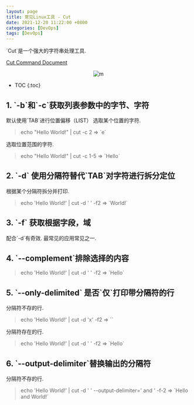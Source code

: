 ```yaml
---
layout: page
title: 常见Linux工具 - Cut
date: 2021-12-20 11:22:00 +0800
categories: [DevOps]
tags: [DevOps]
---
```


\`Cut\`是一个强大的字符串处理工具.

[Cut Command Document](https://linuxize.com/post/linux-cut-command/)

<div align="center"><img src="{{site.baseurl}}images/{{page.date | date: "%Y-%m"}}/2.png" alt="m"/></div>

* TOC
{:toc}

## 1. \`-b\`和\`-c\`获取列表参数中的字节、字符

默认使用\`TAB\`进行位置偏移（LIST）
选取某个位置的字符. 
>echo "Hello World!" \| cut -c 2 => \`e\`

选取位置范围的字符. 
>echo "Hello World!" \| cut -c 1-5 => \`Hello\`


## 2. **\`-d\`** 使用分隔符替代\`TAB\`对字符进行拆分定位


根据某个分隔符拆分并打印. 
>echo 'Hello World!' \| cut -d ' ' -f2 => \`World!\`

## 3. **\`-f\`** 获取根据字段，域

配合\`-d\`有奇效. 最常见的应用常见之一.


## 4. \`--complement\`排除选择的内容

>echo 'Hello World!' \| cut -d ' ' -f2 => \`Hello\`

## 5. \`--only-delimited\` 是否\`仅\`打印带分隔符的行

分隔符不存的行. 
> echo 'Hello World!' \| cut -d 'x' -f2 => \`\`

分隔符存在的行. 
>echo 'Hello World!' \| cut -d ' ' -f2 => \`Hello\`

## 6. \`--output-delimiter\`替换输出的分隔符

分隔符不存的行. 

> echo 'Hello World!' \| cut -d ' ' --output-delimiter=' and ' -f-2 => \`Hello and World!\`

